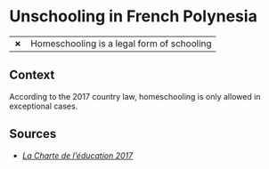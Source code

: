 # Unschooling in French Polynesia
| | |
|-|-|
| __✗__ | Homeschooling is a legal form of schooling |

## Context

According to the 2017 country law, homeschooling is only allowed in exceptional cases.

## Sources

* [_La Charte de l’éducation 2017_](https://www.education.pf/wp-content/uploads/2019/06/Ebook-v6-CharteEducation2017-171122-validee.pdf)

